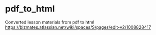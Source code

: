 # pdf_to_html
Converted lesson materials from pdf to html
https://bizmates.atlassian.net/wiki/spaces/S/pages/edit-v2/1008828417

